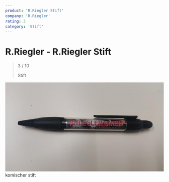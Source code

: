 ```yaml
---
product: 'R.Riegler Stift'
company: 'R.Riegler'
rating: 3
category: 'Stift'
---
```


# R.Riegler - R.Riegler Stift
>
> 3 / 10
>
> Stift

![R.Riegler Stift](./assets/r.riegler-r.riegler-stift-a7ec09a8-da48-4639-a5ec-2a5f2989a494.jpg)
komischer stift
